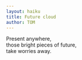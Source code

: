 ```yaml
---
layout: haiku
title: Future cloud
author: TOM
---
```


Present anywhere,<br>
those bright pieces of future,<br>
take worries away.<br>
